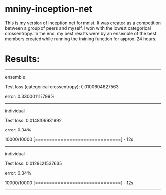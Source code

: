 # mniny-inception-net
This is my version of inception net for mnist. It was created as a competition between a group of peers and myself. I won with the lowest categorical crossentropy. In the end, my best results were by an ensemble of the best members created while running the training function for approx. 24 hours.

# Results:
--------------------------------------

ensemble

Test loss (categorical crossentropy): 0.0100604627563

error: 0.330001115799%

--------------------------------------
individual

Test loss: 0.0148106931992

error: 0.34%

10000/10000 [==============================] - 12s

--------------------------------------
individual

Test loss: 0.0129321537635

error: 0.34%

10000/10000 [==============================] - 12s

--------------------------------------
